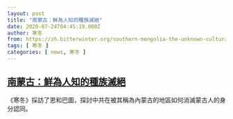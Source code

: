 ```yaml
---
layout: post
title: "南蒙古：鮮為人知的種族滅絕"
date: 2020-07-24T04:45:19.000Z
author: 寒冬
from: https://zh.bitterwinter.org/southern-mongolia-the-unknown-cultural-genocide/
tags: [ 寒冬 ]
categories: [ news, 寒冬 ]
---
```

<!--1595565919000-->
[南蒙古：鮮為人知的種族滅絕](https://zh.bitterwinter.org/southern-mongolia-the-unknown-cultural-genocide/)
------

<div>
《寒冬》採訪了恩和巴圖，探討中共在被其稱為內蒙古的地區如何消滅蒙古人的身分認同。
</div>
